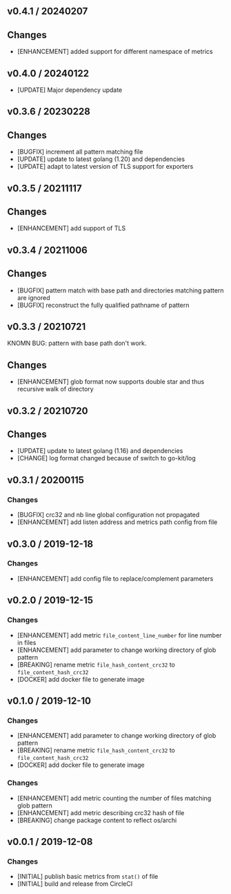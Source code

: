## v0.4.1 / 20240207

## Changes

* [ENHANCEMENT] added support for different namespace of metrics

## v0.4.0 / 20240122

* [UPDATE] Major dependency update

## v0.3.6 / 20230228

## Changes

* [BUGFIX] increment all pattern matching file
* [UPDATE] update to latest golang (1.20) and dependencies
* [UPDATE] adapt to latest version of TLS support for exporters


## v0.3.5 / 20211117

## Changes

* [ENHANCEMENT] add support of TLS


## v0.3.4 / 20211006

## Changes

* [BUGFIX] pattern match with base path and directories matching pattern are ignored
* [BUGFIX] reconstruct the fully qualified pathname of pattern


## v0.3.3 / 20210721

KNOMN BUG: pattern with base path don't work.

## Changes

* [ENHANCEMENT] glob format now supports double star and thus recursive walk of directory


## v0.3.2 / 20210720

## Changes

* [UPDATE] update to latest golang (1.16) and dependencies
* [CHANGE] log format changed because of switch to go-kit/log


## v0.3.1 / 20200115

### Changes

* [BUGFIX] crc32 and nb line global configuration not propagated
* [ENHANCEMENT] add listen address and metrics path config from file


## v0.3.0 / 2019-12-18

### Changes

* [ENHANCEMENT] add config file to replace/complement parameters


## v0.2.0 / 2019-12-15

### Changes

* [ENHANCEMENT] add metric `file_content_line_number` for line number in files
* [ENHANCEMENT] add parameter to change working directory of glob pattern
* [BREAKING] rename metric `file_hash_content_crc32` to `file_content_hash_crc32`
* [DOCKER] add docker file to generate image


## v0.1.0 / 2019-12-10

### Changes

* [ENHANCEMENT] add parameter to change working directory of glob pattern
* [BREAKING] rename metric `file_hash_content_crc32` to `file_content_hash_crc32`
* [DOCKER] add docker file to generate image

### Changes

* [ENHANCEMENT] add metric counting the number of files matching glob pattern
* [ENHANCEMENT] add metric describing crc32 hash of file
* [BREAKING] change package content to reflect os/archi


## v0.0.1 / 2019-12-08

### Changes

* [INITIAL] publish basic metrics from `stat()` of file
* [INITIAL] build and release from CircleCI

